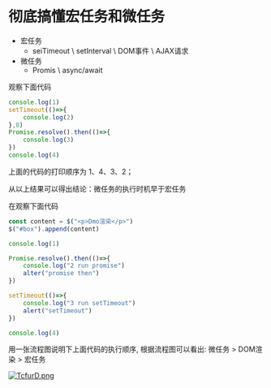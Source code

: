 # 彻底搞懂宏任务和微任务

- 宏任务
  - seiTimeout \ setInterval \ DOM事件 \ AJAX请求
- 微任务
  - Promis \ async/await

观察下面代码

```javascript
console.log(1)
setTimeout(()=>{
    console.log(2)
},0)
Promise.resolve().then(()=>{
    console.log(3)
})
console.log(4)
```

上面的代码的打印顺序为 1、4、3、2；

从以上结果可以得出结论：微任务的执行时机早于宏任务

在观察下面代码

```javascript
const content = $("<p>Dmo渲染</p>")
$("#box").append(content)

console.log(1)

Promise.resolve().then(()=>{
    console.log("2 run promise")
    alter("promise then")
})

setTimeout(()=>{
    console.log("3 run setTimeout")
    alert("setTimeout")
})

console.log(4)
```

用一张流程图说明下上面代码的执行顺序, 根据流程图可以看出: 微任务 > DOM渲染 > 宏任务

[![TcfurD.png](https://s4.ax1x.com/2021/12/29/TcfurD.png)](https://imgtu.com/i/TcfurD)





